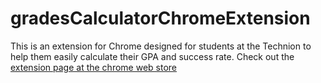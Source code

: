 # gradesCalculatorChromeExtension

This is an extension for Chrome designed for students at the Technion to help them easily calculate their GPA and success rate.
Check out the [extension page at the chrome web store](https://chrome.google.com/webstore/detail/technion-grades-calculato/eodnhnpehppmhljcnidlacddeaajpjlc?hl=iw)
